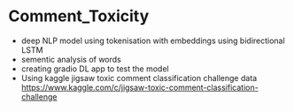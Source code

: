 # Comment_Toxicity

- deep NLP model using tokenisation with embeddings using bidirectional LSTM
- sementic analysis of words
- creating gradio DL app to test the model
- Using kaggle jigsaw toxic comment classification challenge data https://www.kaggle.com/c/jigsaw-toxic-comment-classification-challenge
